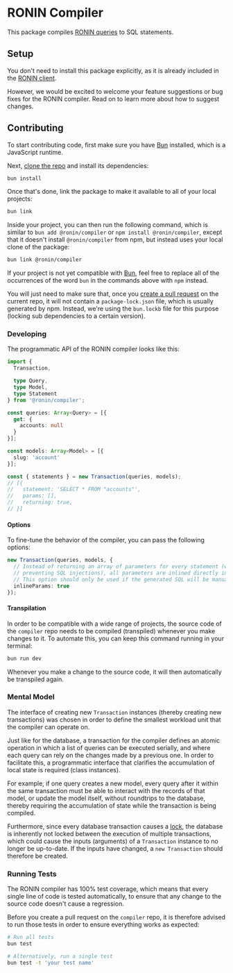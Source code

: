 # RONIN Compiler

This package compiles [RONIN queries](https://ronin.co/docs/queries) to SQL statements.

## Setup

You don't need to install this package explicitly, as it is already included in the [RONIN client](https://github.com/ronin-co/client).

However, we would be excited to welcome your feature suggestions or bug fixes for the RONIN compiler. Read on to learn more about how to suggest changes.

## Contributing

To start contributing code, first make sure you have [Bun](https://bun.sh) installed, which is a JavaScript runtime.

Next, [clone the repo](https://docs.github.com/en/repositories/creating-and-managing-repositories/cloning-a-repository) and install its dependencies:

```bash
bun install
```

Once that's done, link the package to make it available to all of your local projects:

```bash
bun link
```

Inside your project, you can then run the following command, which is similar to `bun add @ronin/compiler` or `npm install @ronin/compiler`, except that it doesn't install `@ronin/compiler` from npm, but instead uses your local clone of the package:

```bash
bun link @ronin/compiler
```

If your project is not yet compatible with [Bun](https://bun.sh), feel free to replace all of the occurrences of the word `bun` in the commands above with `npm` instead.

You will just need to make sure that, once you [create a pull request](https://docs.github.com/en/pull-requests/collaborating-with-pull-requests/proposing-changes-to-your-work-with-pull-requests/creating-a-pull-request#creating-the-pull-request) on the current repo, it will not contain a `package-lock.json` file, which is usually generated by npm. Instead, we're using the `bun.lockb` file for this purpose (locking sub dependencies to a certain version).

### Developing

The programmatic API of the RONIN compiler looks like this:

```typescript
import {
  Transaction,

  type Query,
  type Model,
  type Statement
} from '@ronin/compiler';

const queries: Array<Query> = [{
  get: {
    accounts: null
  }
}];

const models: Array<Model> = [{
  slug: 'account'
}];

const { statements } = new Transaction(queries, models);
// [{
//   statement: 'SELECT * FROM "accounts"',
//   params: [],
//   returning: true,
// }]
```

#### Options

To fine-tune the behavior of the compiler, you can pass the following options:

```typescript
new Transaction(queries, models, {
  // Instead of returning an array of parameters for every statement (which allows for
  // preventing SQL injections), all parameters are inlined directly into the SQL strings.
  // This option should only be used if the generated SQL will be manually verified.
  inlineParams: true
});
```

#### Transpilation

In order to be compatible with a wide range of projects, the source code of the `compiler` repo needs to be compiled (transpiled) whenever you make changes to it. To automate this, you can keep this command running in your terminal:

```bash
bun run dev
```

Whenever you make a change to the source code, it will then automatically be transpiled again.

### Mental Model

The interface of creating new `Transaction` instances (thereby creating new transactions) was chosen in order to define the smallest workload unit that the compiler can operate on.

Just like for the database, a transaction for the compiler defines an atomic operation in which a list of queries can be executed serially, and where each query can rely on the changes made by a previous one. In order to facilitate this, a programmatic interface that clarifies the accumulation of local state is required (class instances).

For example, if one query creates a new model, every query after it within the same transaction must be able to interact with the records of that model, or update the model itself, without roundtrips to the database, thereby requiring the accumulation of state while the transaction is being compiled.

Furthermore, since every database transaction causes a [lock](https://www.sqlite.org/lockingv3.html), the database is inherently not locked between the execution of multiple transactions, which could cause the inputs (arguments) of a `Transaction` instance to no longer be up-to-date. If the inputs have changed, a `new Transaction` should therefore be created.

### Running Tests

The RONIN compiler has 100% test coverage, which means that every single line of code is tested automatically, to ensure that any change to the source code doesn't cause a regression.

Before you create a pull request on the `compiler` repo, it is therefore advised to run those tests in order to ensure everything works as expected:

```bash
# Run all tests
bun test

# Alternatively, run a single test
bun test -t 'your test name'
```
